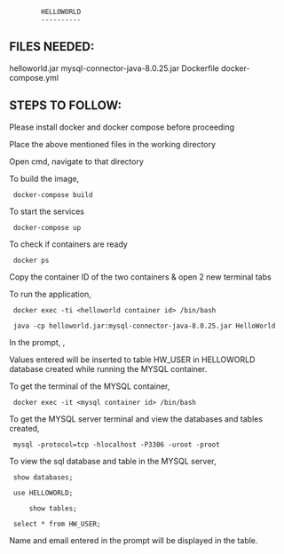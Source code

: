 
			HELLOWORLD
			----------

FILES NEEDED:
-------------
helloworld.jar
mysql-connector-java-8.0.25.jar
Dockerfile
docker-compose.yml

STEPS TO FOLLOW:
----------------
Please install docker and docker compose before proceeding

Place the above mentioned files in the working directory

Open cmd, navigate to that directory

To build the image, 

	 docker-compose build 

To start the services
	
	 docker-compose up
	 
To check if containers are ready

	 docker ps
	 
Copy the container ID of the two containers & open 2 new terminal tabs

To run the application,

	 docker exec -ti <helloworld container id> /bin/bash

	 java -cp helloworld.jar:mysql-connector-java-8.0.25.jar HelloWorld
	
In the prompt, <Enter name>,<Enter email>
	
Values entered will be inserted to table HW_USER in HELLOWORLD database created while running the MYSQL container.

To get the terminal of the MYSQL container,

	 docker exec -it <mysql container id> /bin/bash
	
To get the MYSQL server terminal and view the databases and tables created,

	 mysql -protocol=tcp -hlocalhost -P3306 -uroot -proot

To view the sql database and table in the MYSQL server,

	 show databases;
		
	 use HELLOWORLD;
		
         show tables;
		
	 select * from HW_USER;

Name and email entered in the prompt will be displayed in the table.


